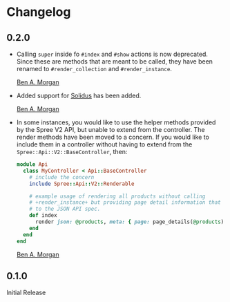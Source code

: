 # Changelog

## 0.2.0

*   Calling `super` inside fo `#index` and `#show` actions is now deprecated.
    Since these are methods that are meant to be called, they have been renamed to `#render_collection` and `#render_instance`.

    [Ben A. Morgan](https://github.com/BenMorganIO)

*   Added support for [Solidus](https://github.com/solidusio/solidus) has been added.

    [Ben A. Morgan](https://github.com/BenMorganIO)

*   In some instances, you would like to use the helper methods provided by the Spree V2 API, but unable to extend from the controller.
    The render methods have been moved to a concern.
    If you would like to include them in a controller without having to extend from the `Spree::Api::V2::BaseController`, then:

    ```ruby
    module Api
      class MyController < Api::BaseController
        # include the concern
        include Spree::Api::V2::Renderable

        # example usage of rendering all products without calling
        # +render_instance+ but providing page detail information that conforms
        # to the JSON API spec.
        def index
          render json: @products, meta: { page: page_details(@products) }
        end
      end
    end
    ```

    [Ben A. Morgan](https://github.com/BenMorganIO)

## 0.1.0

Initial Release
